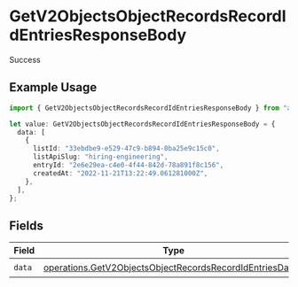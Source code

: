 # GetV2ObjectsObjectRecordsRecordIdEntriesResponseBody

Success

## Example Usage

```typescript
import { GetV2ObjectsObjectRecordsRecordIdEntriesResponseBody } from "attio-js/models/operations";

let value: GetV2ObjectsObjectRecordsRecordIdEntriesResponseBody = {
  data: [
    {
      listId: "33ebdbe9-e529-47c9-b894-0ba25e9c15c0",
      listApiSlug: "hiring-engineering",
      entryId: "2e6e29ea-c4e0-4f44-842d-78a891f8c156",
      createdAt: "2022-11-21T13:22:49.061281000Z",
    },
  ],
};
```

## Fields

| Field                                                                                                                                | Type                                                                                                                                 | Required                                                                                                                             | Description                                                                                                                          |
| ------------------------------------------------------------------------------------------------------------------------------------ | ------------------------------------------------------------------------------------------------------------------------------------ | ------------------------------------------------------------------------------------------------------------------------------------ | ------------------------------------------------------------------------------------------------------------------------------------ |
| `data`                                                                                                                               | [operations.GetV2ObjectsObjectRecordsRecordIdEntriesData](../../models/operations/getv2objectsobjectrecordsrecordidentriesdata.md)[] | :heavy_check_mark:                                                                                                                   | N/A                                                                                                                                  |